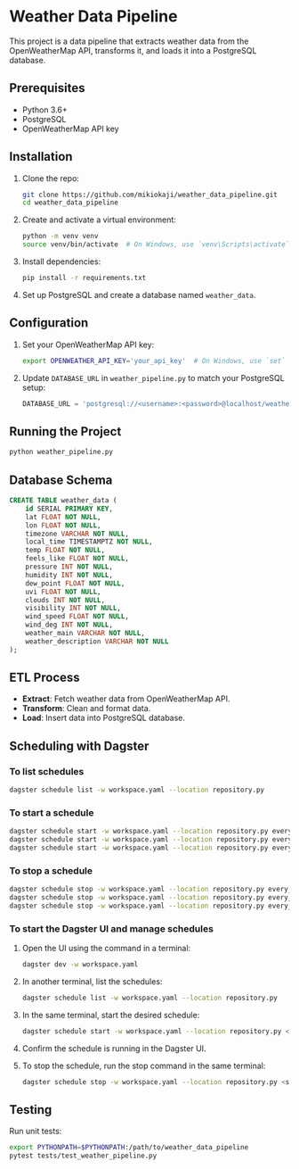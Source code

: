 # Weather Data Pipeline

This project is a data pipeline that extracts weather data from the OpenWeatherMap API, transforms it, and loads it into a PostgreSQL database.

## Prerequisites
- Python 3.6+
- PostgreSQL
- OpenWeatherMap API key

## Installation
1. Clone the repo:
    ```sh
    git clone https://github.com/mikiokaji/weather_data_pipeline.git
    cd weather_data_pipeline
    ```
2. Create and activate a virtual environment:
    ```sh
    python -m venv venv
    source venv/bin/activate  # On Windows, use `venv\Scripts\activate`
    ```
3. Install dependencies:
    ```sh
    pip install -r requirements.txt
    ```
4. Set up PostgreSQL and create a database named `weather_data`.

## Configuration
1. Set your OpenWeatherMap API key:
    ```sh
    export OPENWEATHER_API_KEY='your_api_key'  # On Windows, use `set` instead of `export`
    ```
2. Update `DATABASE_URL` in `weather_pipeline.py` to match your PostgreSQL setup:
    ```python
    DATABASE_URL = 'postgresql://<username>:<password>@localhost/weather_data'
    ```

## Running the Project
```sh
python weather_pipeline.py
```

## Database Schema

```sql
CREATE TABLE weather_data (
    id SERIAL PRIMARY KEY,
    lat FLOAT NOT NULL,
    lon FLOAT NOT NULL,
    timezone VARCHAR NOT NULL,
    local_time TIMESTAMPTZ NOT NULL,
    temp FLOAT NOT NULL,
    feels_like FLOAT NOT NULL,
    pressure INT NOT NULL,
    humidity INT NOT NULL,
    dew_point FLOAT NOT NULL,
    uvi FLOAT NOT NULL,
    clouds INT NOT NULL,
    visibility INT NOT NULL,
    wind_speed FLOAT NOT NULL,
    wind_deg INT NOT NULL,
    weather_main VARCHAR NOT NULL,
    weather_description VARCHAR NOT NULL
);
```

## ETL Process
- **Extract**: Fetch weather data from OpenWeatherMap API.
- **Transform**: Clean and format data.
- **Load**: Insert data into PostgreSQL database.

## Scheduling with Dagster

### To list schedules
```sh
dagster schedule list -w workspace.yaml --location repository.py
```

### To start a schedule
```sh
dagster schedule start -w workspace.yaml --location repository.py every_five_minutes_weather_data_schedule
dagster schedule start -w workspace.yaml --location repository.py every_hour_weather_data_schedule
dagster schedule start -w workspace.yaml --location repository.py every_minute_weather_data_schedule
```

### To stop a schedule
```sh
dagster schedule stop -w workspace.yaml --location repository.py every_five_minutes_weather_data_schedule
dagster schedule stop -w workspace.yaml --location repository.py every_hour_weather_data_schedule
dagster schedule stop -w workspace.yaml --location repository.py every_minute_weather_data_schedule
```

### To start the Dagster UI and manage schedules

1. Open the UI using the command in a terminal:
    ```sh
    dagster dev -w workspace.yaml
    ```

2. In another terminal, list the schedules:
    ```sh
    dagster schedule list -w workspace.yaml --location repository.py
    ```

3. In the same terminal, start the desired schedule:
    ```sh
    dagster schedule start -w workspace.yaml --location repository.py <schedule_name>
    ```

4. Confirm the schedule is running in the Dagster UI.

5. To stop the schedule, run the stop command in the same terminal:
    ```sh
    dagster schedule stop -w workspace.yaml --location repository.py <schedule_name>
    ```

## Testing

Run unit tests:
```sh
export PYTHONPATH=$PYTHONPATH:/path/to/weather_data_pipeline
pytest tests/test_weather_pipeline.py
```